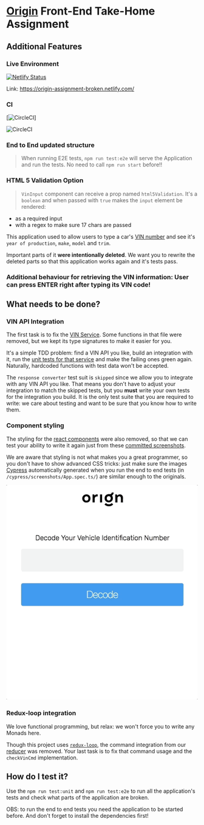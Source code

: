 # [Origin](http://useorigin.com) Front-End Take-Home Assignment

## Additional Features


### Live Environment

[![Netlify Status](https://api.netlify.com/api/v1/badges/32967cec-43b2-45b9-b727-ab6c72e7c8e0/deploy-status)](https://app.netlify.com/sites/origin-assignment-broken/deploys)

Link: https://origin-assignment-broken.netlify.com/

### CI

[![CircleCI](https://circleci.com/gh/mariobrusarosco/origin/tree/master.svg?style=svg&circle-token=307797a6765c612ebe4becc6156125a763f8031b)]

![CircleCI](https://circleci.com/gh/mariobrusarosco/origin/tree/feat%2Fci.svg?style=svg&circle-token=307797a6765c612ebe4becc6156125a763f8031b)

### End to End updated structure

> When running E2E tests, `npm run test:e2e` will serve the Application and run the tests. No need to call `npm run start` before!!

### HTML 5 Validation Option

> `VinInput` component can receive a prop named `html5Validation`. It's a `boolean` and when passed with `true` makes the `input` element be rendered:

* as a required input
* with a regex to make sure 17 chars are passed


This application used to allow users to type a car's [VIN number](https://www.autocheck.com/vehiclehistory/autocheck/en/vinbasics) and see it's `year of production`, `make`, `model` and `trim`.

Important parts of it **were intentionally deleted**. We want you to rewrite the deleted parts so that this application works again and it's tests pass.

### Additional behaviour for retrieving the VIN information: User can press ENTER right after typing its VIN code!

## What needs to be done?

### VIN API Integration

The first task is to fix the [VIN Service](src/services/vinService.ts). Some functions in that file were removed, but we kept its type signatures to make it easier for you.

It's a simple TDD problem: find a VIN API you like, build an integration with it, run the [unit tests for that service](src/services/vinService.spec.ts) and make the failing ones green again. Naturally, hardcoded functions with test data won't be accepted.

The `response converter` test suit is `skipped` since we allow you to integrate with any VIN API you like. That means you don't have to adjust your integration to match the skipped tests, but you **must** write your own tests for the integration you build. It is the only test suite that you are required to write: we care about testing and want to be sure that you know how to write them.

### Component styling

The styling for the [react components](src/components) were also removed, so that we can test your ability to write it again just from these [committed screenshots](screenshots).

We are aware that styling is not what makes you a great programmer, so you don't have to show advanced CSS tricks: just make sure the images [Cypress](https://www.cypress.io/) automatically generated when you run the end to end tests (in `/cypress/screenshots/App.spec.ts/`) are similar enough to the originals.

![Fetched data](screenshots/recording.gif)

### Redux-loop integration

We love functional programming, but relax: we won't force you to write any Monads here.

Though this project uses [`redux-loop`](https://github.com/redux-loop/redux-loop), the command integration from our [reducer](src/store/index.ts) was removed. Your last task is to fix that command usage and the `checkVinCmd` implementation.

## How do I test it?

Use the `npm run test:unit` and `npm run test:e2e` to run all the application's tests and check what parts of the application are broken.

OBS: to run the end to end tests you need the application to be started before. And don't forget to install the dependencies first!
